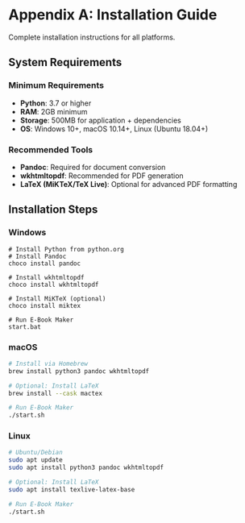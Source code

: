 # Appendix A: Installation Guide

Complete installation instructions for all platforms.

## System Requirements

### Minimum Requirements

- **Python**: 3.7 or higher
- **RAM**: 2GB minimum
- **Storage**: 500MB for application + dependencies
- **OS**: Windows 10+, macOS 10.14+, Linux (Ubuntu 18.04+)

### Recommended Tools

- **Pandoc**: Required for document conversion
- **wkhtmltopdf**: Recommended for PDF generation
- **LaTeX (MiKTeX/TeX Live)**: Optional for advanced PDF formatting

## Installation Steps

### Windows

```batch
# Install Python from python.org
# Install Pandoc
choco install pandoc

# Install wkhtmltopdf
choco install wkhtmltopdf

# Install MiKTeX (optional)
choco install miktex

# Run E-Book Maker
start.bat
```

### macOS

```bash
# Install via Homebrew
brew install python3 pandoc wkhtmltopdf

# Optional: Install LaTeX
brew install --cask mactex

# Run E-Book Maker
./start.sh
```

### Linux

```bash
# Ubuntu/Debian
sudo apt update
sudo apt install python3 pandoc wkhtmltopdf

# Optional: Install LaTeX
sudo apt install texlive-latex-base

# Run E-Book Maker
./start.sh
```

